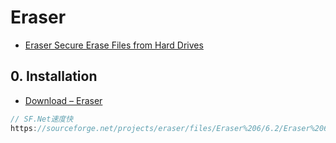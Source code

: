 # Eraser

- [Eraser Secure Erase Files from Hard Drives](https://eraser.heidi.ie/)

## 0. Installation

- [Download &#8211; Eraser](https://eraser.heidi.ie/download/)

```c#
// SF.Net速度快
https://sourceforge.net/projects/eraser/files/Eraser%206/6.2/Eraser%206.2.0.2992.exe/download
```
